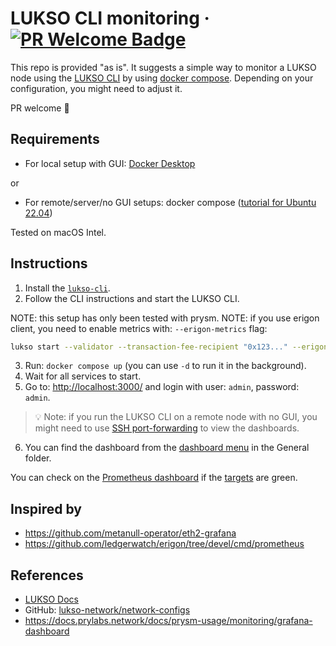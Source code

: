 # LUKSO CLI monitoring &middot; [![PR Welcome Badge](https://badgen.net/https/pr-welcome-badge.vercel.app/api/badge/Hugoo/lukso-cli-monitoring)](https://github.com/Hugoo/lukso-cli-monitoring/issues?q=archived:false+is:issue+is:open+sort:updated-desc+label%3A%22help%20wanted%22%2C%22good%20first%20issue%22)

This repo is provided "as is". It suggests a simple way to monitor a LUKSO node using the [LUKSO CLI](https://github.com/lukso-network/tools-lukso-cli) by using [docker compose](https://docs.docker.com/compose/). Depending on your configuration, you might need to adjust it.

PR welcome 🤗

## Requirements

- For local setup with GUI: [Docker Desktop](https://www.docker.com/products/docker-desktop/)

or

- For remote/server/no GUI setups: docker compose ([tutorial for Ubuntu 22.04](https://www.digitalocean.com/community/tutorials/how-to-install-and-use-docker-compose-on-ubuntu-22-04))

Tested on macOS Intel.

## Instructions

1. Install the [`lukso-cli`](https://github.com/lukso-network/tools-lukso-cli).
2. Follow the CLI instructions and start the LUKSO CLI.

NOTE: this setup has only been tested with prysm.
NOTE: if you use erigon client, you need to enable metrics with: `--erigon-metrics` flag:

```bash
lukso start --validator --transaction-fee-recipient "0x123..." --erigon-metrics
```

3. Run: `docker compose up` (you can use `-d` to run it in the background).
4. Wait for all services to start.
5. Go to: <http://localhost:3000/> and login with user: `admin`, password: `admin`.

> 💡 Note: if you run the LUKSO CLI on a remote node with no GUI, you might need to use [SSH port-forwarding](https://unix.stackexchange.com/a/115906) to view the dashboards.

6. You can find the dashboard from the [dashboard menu](http://localhost:3000/dashboards) in the General folder.

You can check on the [Prometheus dashboard](http://localhost:9090/) if the [targets](http://localhost:9090/targets?search=) are green.

## Inspired by

- <https://github.com/metanull-operator/eth2-grafana>
- <https://github.com/ledgerwatch/erigon/tree/devel/cmd/prometheus>

## References

- [LUKSO Docs](https://docs.lukso.tech)
- GitHub: [lukso-network/network-configs](https://github.com/lukso-network/network-configs)
- <https://docs.prylabs.network/docs/prysm-usage/monitoring/grafana-dashboard>
